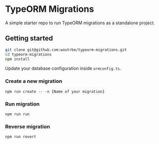 # TypeORM Migrations

A simple starter repo to run TypeORM migrations as a standalone project.

## Getting started

```bash
git clone git@github.com:woutrbe/typeorm-migrations.git
cd typeorm-migrations
npm install
```

Update your database configuration inside `ormconfig.ts`.

### Create a new migration

`npm run create -- -n {Name of your migration}`

### Run migration

`npm run run`

### Reverse migration

`npm run revert`
